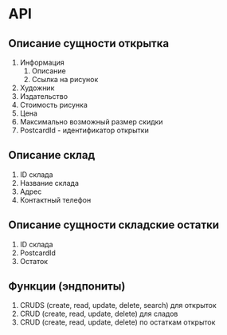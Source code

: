 # API

## Описание сущности открытка

1. Информация
    1. Описание
    2. Ссылка на рисунок
2. Художник
3. Издательство
4. Стоимость рисунка
5. Цена
6. Максимально возможный размер скидки
7. PostcardId - идентификатор открытки

## Описание склад

1. ID склада
2. Название склада
3. Адрес
4. Контактный телефон

## Описание сущности складские остатки

1. ID склада
2. PostcardId
3. Остаток

## Функции (эндпониты)

1. CRUDS (create, read, update, delete, search) для открыток
2. CRUD (create, read, update, delete) для сладов
3. CRUD (create, read, update, delete) по остаткам открыток

